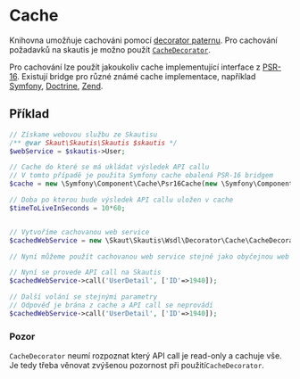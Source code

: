 # Cache

Knihovna umožňuje cachováni pomocí [decorator paternu](https://github.com/domnikl/DesignPatternsPHP/tree/master/Structural/Decorator). Pro cachování požadavků na skautis je možno použít [``CacheDecorator``](../../src/Wsdl/Decorator/Cache/CacheDecorator.php).

Pro cachování lze použít jakoukoliv cache implementující interface z [PSR-16](https://www.php-fig.org/psr/psr-16/). Existují bridge pro různé známé cache implementace, například [Symfony](https://symfony.com/doc/current/components/cache/psr6_psr16_adapters.html), [Doctrine](https://github.com/Roave/DoctrineSimpleCache), [Zend](https://docs.zendframework.com/zend-cache/psr16/).

## Příklad
```PHP
// Získame webovou službu ze Skautisu
/** @var Skaut\Skautis\Skautis $skautis */
$webService = $skautis->User;

// Cache do které se má ukládat výsledek API callu
// V tomto případě je použita Symfony cache obalená PSR-16 bridgem
$cache = new \Symfony\Component\Cache\Psr16Cache(new \Symfony\Component\Cache\Adapter\ArrayAdapter());

// Doba po kterou bude výsledek API callu uložen v cache
$timeToLiveInSeconds = 10*60; 


// Vytvoříme cachovanou web service
$cachedWebService = new \Skaut\Skautis\Wsdl\Decorator\Cache\CacheDecorator($webService, $cache, $timeToLiveInSeconds);

// Nyní můžeme použít cachovanou web service stejně jako obyčejnou web service

// Nyní se provede API call na Skautis
$cachedWebService->call('UserDetail', ['ID'=>1940]);

// Další volání se stejnými parametry
// Odpověď je brána z cache a API call se neprovádí
$cachedWebService->call('UserDetail', ['ID'=>1940]);
```

### Pozor
``CacheDecorator`` neumí rozpoznat který API call je read-only a cachuje vše. 
Je tedy třeba věnovat zvýšenou pozornost při použití``CacheDecorator``. 
